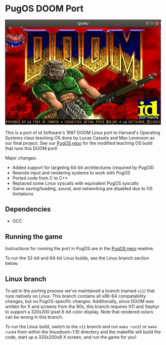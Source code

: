 # PugOS DOOM Port

![DOOM Title Screen](doc/titlescreen.jpg)

This is a port of id Software's 1997 DOOM Linux port to Harvard's Operating Systems class teaching OS done by Lucas Cassels and Max Levenson as our final project. See our [PugOS repo](https://github.com/CS161/PugOS) for the modified teaching OS build that runs this DOOM port!


Major changes:
- Added support for targeting 64-bit architectures (required by PugOS)
- Rewrote input and rendering systems to work with PugOS
- Ported code from C to C++
- Replaced some Linux syscalls with equivalent PugOS syscalls
- Game saving/loading, sound, and networking are disabled due to OS limitations


## Dependencies

- GCC


## Running the game

Instructions for running the port in PugOS are in the [PugOS repo](https://github.com/CS161/PugOS) readme.


To run the 32-bit and 64-bit Linux builds, see the Linux branch section below.


## Linux branch

To aid in the porting process we've maintained a branch (named `x11`) that runs natively on Linux. This branch contains all x86-64 compatability changes, but no PugOS-specific changes. Additionally, since DOOM was written for X and screens from the 90s, this branch requires X11 and Xephyr to support a 320x200 pixel 8-bit color display. Note that rendered colors can be wrong in this branch.


To run the Linux build, switch to the `x11` branch and run `make run32` or `make run64` from within the linuxdoom-1.10 directory and the makefile will build the code, start up a 320x200x8 X screen, and run the game for you!
